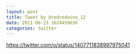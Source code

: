 ```yaml
--- 
layout: post 
title: Tweet by @redredwine_12 
date: 2021-06-23 1624459636 
categories: twitter 
--- 
```

https://twitter.com/o/status/1407711838997975041